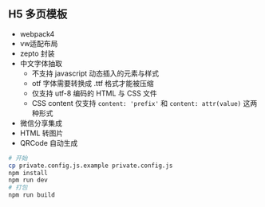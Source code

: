 ## H5 多页模板

* webpack4
* vw适配布局
* zepto 封装
* 中文字体抽取
  * 不支持 javascript 动态插入的元素与样式
  * otf 字体需要转换成 .ttf 格式才能被压缩
  * 仅支持 utf-8 编码的 HTML 与 CSS 文件
  * CSS content 仅支持 `content: 'prefix'` 和 `content: attr(value)` 这两种形式
* 微信分享集成
* HTML 转图片
* QRCode 自动生成

```bash
# 开始
cp private.config.js.example private.config.js
npm install
npm run dev
# 打包
npm run build 
```
